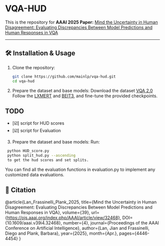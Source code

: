# VQA-HUD

This is the repository for **AAAI 2025 Paper:** [Mind the Uncertainty in Human Disagreement: Evaluating Discrepancies Between Model Predictions and Human Responses in VQA](https://ojs.aaai.org/index.php/AAAI/article/view/32468/34623)  


---

## 🛠 Installation & Usage

1. Clone the repository:
   ```bash
   git clone https://github.com/mainlp/vqa-hud.git
   cd vqa-hud
   ```
2. Prepare the dataset and base models:
   Download the dataset [VQA 2.0](https://visualqa.org) 
   Follow the [LXMERT](https://github.com/airsplay/lxmert) and [BEIT3](https://github.com/microsoft/unilm/blob/master/beit3/README.md),  and fine-tune the provided checkpoints.
## TODO

- [☑️] script for HUD scores
- [☑️] script for Evaluation

3. Prepare the dataset and base models:
   Run:
  ```bash
   python HUD_score.py
   python split_hud.py --ascending
   to get the hud scores and set splits.
   ```
You can find all the evaluation functions in evaluation.py to implement any customized data evaluations.

## 📄 Citation
@article{Lan_Frassinelli_Plank_2025, 
title={Mind the Uncertainty in Human Disagreement: Evaluating Discrepancies Between Model Predictions and Human Responses in VQA}, 
volume={39}, 
url={https://ojs.aaai.org/index.php/AAAI/article/view/32468}, 
DOI={10.1609/aaai.v39i4.32468}, 
number={4}, 
journal={Proceedings of the AAAI Conference on Artificial Intelligence}, 
author={Lan, Jian and Frassinelli, Diego and Plank, Barbara}, 
year={2025}, 
month={Apr.}, 
pages={4446-4454} 
}
